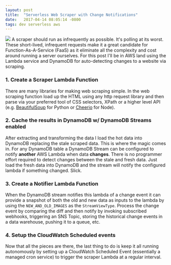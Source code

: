 ```yaml
---
layout: post
title:  "Serverless Web Scraper with Change Notifications"
date:   2017-04-14 08:05:14 -0800
tags: dev serverless aws
---
```


![]({{site.url}}/assets/web-scraper.jpg)
A scraper should run as infrequently as possible.  It's polling at its worst.  These short-lived, infrequent requests make it a great candidate for Function-As-A-Service (FaaS) as it eliminate all the complexity and cost around running a server ourselves.  For this post I'll be in AWS land using the Lambda service and DynamoDB for auto-detecting changes to a website via scraping.

### 1. Create a Scraper Lambda Function
There are many libraries for making web scraping simple. In the web scraping function load up the HTML using any http request library and then parse via your preferred tool of CSS selectors, XPath or a higher level API (e.g. [BeautifulSoup](https://www.crummy.com/software/BeautifulSoup/) for Python or [Cheerio](https://cheerio.js.org/) for Node).

### 2. Cache the results in DynamoDB w/ DynamoDB Streams enabled
After extracting and transforming the data I load the hot data into DynamoDB replacing the stale scraped data. This is where the magic comes in.  For any DynamoDB table a DynamoDB Stream can be configured to notify **another** AWS Lambda when data **changes**.  There is no programmer effort required to detect changes between the stale and fresh data.  Just load the fresh data into DynamoDB and the stream will notify the configured lambda if something changed.  Slick.

### 3. Create a Notifier Lambda Function
When the DynamoDB stream notifies this lambda of a change event it can provide a snapshot of both the old and new data as inputs to the lambda by using the `NEW_AND_OLD_IMAGES` as the `StreamViewType`.  Process the change event by comparing the diff and then notify by invoking subscribed webhooks, triggering an SNS Topic, storing the historical change events in a data warehouse, pushing it to a queue, etc.

### 4. Setup the CloudWatch Scheduled events
Now that all the pieces are there, the last thing to do is keep it all running autonomously by setting up a CloudWatch Scheduled Event (essentially a managed cron service) to trigger the scraper Lambda at a regular interval.
